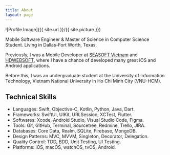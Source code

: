 ```yaml
---
title: About
layout: page
---
```


![Profile Image]({{ site.url }}/{{ site.picture }})

<p>Mobile Software Engineer & Master of Science in Computer Science Student. Living in Dallas-Fort Worth, Texas.</p>

<p>Previously, I was a Mobile Developer at <a href="https://seasoft.asia">SEASOFT Vietnam</a> and <a href="https://www.hdwebsoft.com">HDWEBSOFT</a>, where I have a chance of developed many great iOS and Android applications.</p>

<p>Before this, I was an undergraduate student at the University of Information Technology, Vietnam National University in Ho Chi Minh City (VNU-HCM).</p>

<h2>Technical Skills</h2>

<ul class="skill-list">
	<li>Languages: Swift, Objective-C, Kotlin, Python, Java, Dart.</li>
	<li>Frameworks: SwiftUI, UIKit, URLSession, XCTest, Flutter.</li>
	<li>Softwares: Xcode, Android Studio, Visual Studio Code, Figma.</li>
	<li>Tools: Git, GitHub, Terminal, Sourcetree, Redmine, Trello, JIRA.</li>
	<li>Databases: Core Data, Realm, SQLite, Firebase, MongoDB.</li>
	<li>Design Patterns: MVC, MVVM, Singleton, Decorator, Delegation.</li>
	<li>Quality Control: TDD, BDD, Unit Testing, UI Testing.</li>
	<li>Platforms: iOS, macOS, watchOS, tvOS, Android.</li>
</ul>
